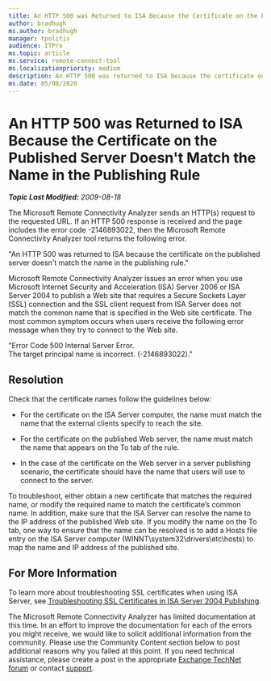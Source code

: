 ```yaml
---
title: An HTTP 500 was Returned to ISA Because the Certificate on the Published Server Doesn't Match the Name in the Publishing Rule
author: bradhugh
ms.author: bradhugh
manager: tpolitis
audience: ITPro 
ms.topic: article 
ms.service: remote-connect-tool
ms.localizationpriority: medium
description: An HTTP 500 was returned to ISA because the certificate on the published server doesn't match the name in the publishing rule.
ms.date: 05/08/2020
---
```


# An HTTP 500 was Returned to ISA Because the Certificate on the Published Server Doesn't Match the Name in the Publishing Rule

_**Topic Last Modified:** 2009-08-18_

The Microsoft Remote Connectivity Analyzer sends an HTTP(s) request to the requested URL. If an HTTP 500 response is received and the page includes the error code -2146893022, then the Microsoft Remote Connectivity Analyzer tool returns the following error.

"An HTTP 500 was returned to ISA because the certificate on the published server doesn't match the name in the publishing rule."

Microsoft Remote Connectivity Analyzer issues an error when you use Microsoft Internet Security and Acceleration (ISA) Server 2006 or ISA Server 2004 to publish a Web site that requires a Secure Sockets Layer (SSL) connection and the SSL client request from ISA Server does not match the common name that is specified in the Web site certificate. The most common symptom occurs when users receive the following error message when they try to connect to the Web site.

"Error Code 500 Internal Server Error.  
The target principal name is incorrect. (-2146893022)."

## Resolution

Check that the certificate names follow the guidelines below:

  - For the certificate on the ISA Server computer, the name must match the name that the external clients specify to reach the site.

  - For the certificate on the published Web server, the name must match the name that appears on the To tab of the rule.

  - In the case of the certificate on the Web server in a server publishing scenario, the certificate should have the name that users will use to connect to the server.

To troubleshoot, either obtain a new certificate that matches the required name, or modify the required name to match the certificate’s common name. In addition, make sure that the ISA Server can resolve the name to the IP address of the published Web site. If you modify the name on the To tab, one way to ensure that the name can be resolved is to add a Hosts file entry on the ISA Server computer (WINNT\\system32\\drivers\\etc\\hosts) to map the name and IP address of the published site.

## For More Information

To learn more about troubleshooting SSL certificates when using ISA Server, see [Troubleshooting SSL Certificates in ISA Server 2004 Publishing](https://go.microsoft.com/fwlink/?linkid=48904).

The Microsoft Remote Connectivity Analyzer has limited documentation at this time. In an effort to improve the documentation for each of the errors you might receive, we would like to solicit additional information from the community. Please use the Community Content section below to post additional reasons why you failed at this point. If you need technical assistance, please create a post in the appropriate [Exchange TechNet forum](https://go.microsoft.com/fwlink/?linkid=73420) or contact [support](https://go.microsoft.com/fwlink/?linkid=8158).
